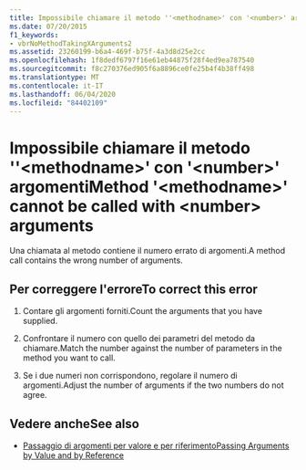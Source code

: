 ```yaml
---
title: Impossibile chiamare il metodo ''<methodname>' con '<number>' argomenti
ms.date: 07/20/2015
f1_keywords:
- vbrNoMethodTakingXArguments2
ms.assetid: 23260199-b6a4-469f-b75f-4a3d8d25e2cc
ms.openlocfilehash: 1f8dedf6797f16e61eb44875f28f4ed9ea787540
ms.sourcegitcommit: f8c270376ed905f6a8896ce0fe25b4f4b38ff498
ms.translationtype: MT
ms.contentlocale: it-IT
ms.lasthandoff: 06/04/2020
ms.locfileid: "84402109"
---
```

# <a name="method-methodname-cannot-be-called-with-number-arguments"></a><span data-ttu-id="5fed2-102">Impossibile chiamare il metodo ''\<methodname>' con '\<number>' argomenti</span><span class="sxs-lookup"><span data-stu-id="5fed2-102">Method '\<methodname>' cannot be called with \<number> arguments</span></span>
<span data-ttu-id="5fed2-103">Una chiamata al metodo contiene il numero errato di argomenti.</span><span class="sxs-lookup"><span data-stu-id="5fed2-103">A method call contains the wrong number of arguments.</span></span>  
  
## <a name="to-correct-this-error"></a><span data-ttu-id="5fed2-104">Per correggere l'errore</span><span class="sxs-lookup"><span data-stu-id="5fed2-104">To correct this error</span></span>  
  
1. <span data-ttu-id="5fed2-105">Contare gli argomenti forniti.</span><span class="sxs-lookup"><span data-stu-id="5fed2-105">Count the arguments that you have supplied.</span></span>  
  
2. <span data-ttu-id="5fed2-106">Confrontare il numero con quello dei parametri del metodo da chiamare.</span><span class="sxs-lookup"><span data-stu-id="5fed2-106">Match the number against the number of parameters in the method you want to call.</span></span>  
  
3. <span data-ttu-id="5fed2-107">Se i due numeri non corrispondono, regolare il numero di argomenti.</span><span class="sxs-lookup"><span data-stu-id="5fed2-107">Adjust the number of arguments if the two numbers do not agree.</span></span>  
  
## <a name="see-also"></a><span data-ttu-id="5fed2-108">Vedere anche</span><span class="sxs-lookup"><span data-stu-id="5fed2-108">See also</span></span>

- [<span data-ttu-id="5fed2-109">Passaggio di argomenti per valore e per riferimento</span><span class="sxs-lookup"><span data-stu-id="5fed2-109">Passing Arguments by Value and by Reference</span></span>](../programming-guide/language-features/procedures/passing-arguments-by-value-and-by-reference.md)
